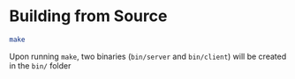 # Building from Source

```sh
make
```
Upon running `make`, two binaries (`bin/server` and `bin/client`) will be created in the `bin/` folder